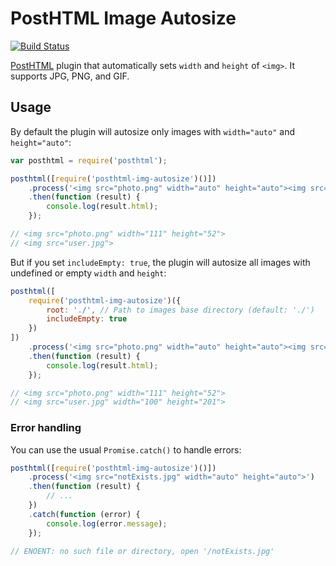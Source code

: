 # PostHTML Image Autosize
[![Build Status](https://travis-ci.org/maltsev/posthtml-img-autosize.svg?branch=master)](https://travis-ci.org/maltsev/posthtml-img-autosize)

[PostHTML](https://github.com/posthtml/posthtml) plugin that automatically sets `width` and `height` of `<img>`.
It supports JPG, PNG, and GIF.


## Usage
By default the plugin will autosize only images with `width="auto"` and `height="auto"`:

```js
var posthtml = require('posthtml');

posthtml([require('posthtml-img-autosize')()])
    .process('<img src="photo.png" width="auto" height="auto"><img src="user.jpg">')
    .then(function (result) {
        console.log(result.html);
    });

// <img src="photo.png" width="111" height="52">
// <img src="user.jpg">
```


But if you set `includeEmpty: true`, the plugin will autosize all images with undefined or empty `width` and `height`:
```js
posthtml([
    require('posthtml-img-autosize')({
        root: './', // Path to images base directory (default: './')
        includeEmpty: true
    })
])
    .process('<img src="photo.png" width="auto" height="auto"><img src="user.jpg">')
    .then(function (result) {
        console.log(result.html);
    });

// <img src="photo.png" width="111" height="52">
// <img src="user.jpg" width="100" height="201">
```




### Error handling
You can use the usual `Promise.catch()` to handle errors:

```js
posthtml([require('posthtml-img-autosize')()])
    .process('<img src="notExists.jpg" width="auto" height="auto">')
    .then(function (result) {
        // ...
    })
    .catch(function (error) {
        console.log(error.message);
    });

// ENOENT: no such file or directory, open '/notExists.jpg'
```
